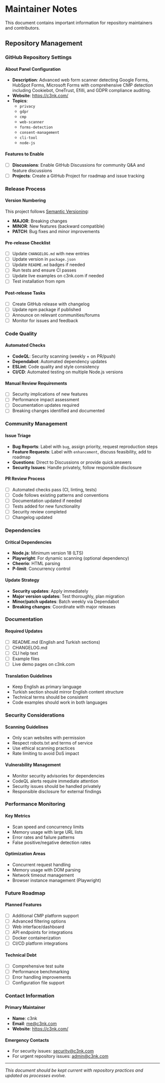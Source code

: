 # Maintainer Notes

This document contains important information for repository maintainers and contributors.

## Repository Management

### GitHub Repository Settings

#### About Panel Configuration
- **Description**: Advanced web form scanner detecting Google Forms, HubSpot Forms, Microsoft Forms with comprehensive CMP detection including Cookiebot, OneTrust, Efilli, and GDPR compliance auditing.
- **Website**: https://c3nk.com/
- **Topics**:
  - `privacy`
  - `gdpr`
  - `cmp`
  - `web-scanner`
  - `forms-detection`
  - `consent-management`
  - `cli-tool`
  - `node-js`

#### Features to Enable
- [ ] **Discussions**: Enable GitHub Discussions for community Q&A and feature discussions
- [ ] **Projects**: Create a GitHub Project for roadmap and issue tracking

### Release Process

#### Version Numbering
This project follows [Semantic Versioning](https://semver.org/):
- **MAJOR**: Breaking changes
- **MINOR**: New features (backward compatible)
- **PATCH**: Bug fixes and minor improvements

#### Pre-release Checklist
- [ ] Update `CHANGELOG.md` with new entries
- [ ] Update version in `package.json`
- [ ] Update `README.md` badges if needed
- [ ] Run tests and ensure CI passes
- [ ] Update live examples on c3nk.com if needed
- [ ] Test installation from npm

#### Post-release Tasks
- [ ] Create GitHub release with changelog
- [ ] Update npm package if published
- [ ] Announce on relevant communities/forums
- [ ] Monitor for issues and feedback

### Code Quality

#### Automated Checks
- **CodeQL**: Security scanning (weekly + on PR/push)
- **Dependabot**: Automated dependency updates
- **ESLint**: Code quality and style consistency
- **CI/CD**: Automated testing on multiple Node.js versions

#### Manual Review Requirements
- [ ] Security implications of new features
- [ ] Performance impact assessment
- [ ] Documentation updates required
- [ ] Breaking changes identified and documented

### Community Management

#### Issue Triage
- **Bug Reports**: Label with `bug`, assign priority, request reproduction steps
- **Feature Requests**: Label with `enhancement`, discuss feasibility, add to roadmap
- **Questions**: Direct to Discussions or provide quick answers
- **Security Issues**: Handle privately, follow responsible disclosure

#### PR Review Process
- [ ] Automated checks pass (CI, linting, tests)
- [ ] Code follows existing patterns and conventions
- [ ] Documentation updated if needed
- [ ] Tests added for new functionality
- [ ] Security review completed
- [ ] Changelog updated

### Dependencies

#### Critical Dependencies
- **Node.js**: Minimum version 18 (LTS)
- **Playwright**: For dynamic scanning (optional dependency)
- **Cheerio**: HTML parsing
- **P-limit**: Concurrency control

#### Update Strategy
- **Security updates**: Apply immediately
- **Major version updates**: Test thoroughly, plan migration
- **Minor/patch updates**: Batch weekly via Dependabot
- **Breaking changes**: Coordinate with major releases

### Documentation

#### Required Updates
- [ ] README.md (English and Turkish sections)
- [ ] CHANGELOG.md
- [ ] CLI help text
- [ ] Example files
- [ ] Live demo pages on c3nk.com

#### Translation Guidelines
- Keep English as primary language
- Turkish section should mirror English content structure
- Technical terms should be consistent
- Code examples should work in both languages

### Security Considerations

#### Scanning Guidelines
- Only scan websites with permission
- Respect robots.txt and terms of service
- Use ethical scanning practices
- Rate limiting to avoid DoS impact

#### Vulnerability Management
- Monitor security advisories for dependencies
- CodeQL alerts require immediate attention
- Security issues should be handled privately
- Responsible disclosure for external findings

### Performance Monitoring

#### Key Metrics
- Scan speed and concurrency limits
- Memory usage with large URL lists
- Error rates and failure patterns
- False positive/negative detection rates

#### Optimization Areas
- Concurrent request handling
- Memory usage with DOM parsing
- Network timeout management
- Browser instance management (Playwright)

### Future Roadmap

#### Planned Features
- [ ] Additional CMP platform support
- [ ] Advanced filtering options
- [ ] Web interface/dashboard
- [ ] API endpoints for integrations
- [ ] Docker containerization
- [ ] CI/CD platform integrations

#### Technical Debt
- [ ] Comprehensive test suite
- [ ] Performance benchmarking
- [ ] Error handling improvements
- [ ] Configuration file support

### Contact Information

#### Primary Maintainer
- **Name**: c3nk
- **Email**: me@c3nk.com
- **Website**: https://c3nk.com/

#### Emergency Contacts
- For security issues: security@c3nk.com
- For urgent repository issues: admin@c3nk.com

---

*This document should be kept current with repository practices and updated as processes evolve.*
